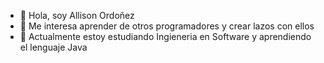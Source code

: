 - 👋 Hola, soy Allison Ordoñez
- 👀 Me interesa aprender de otros programadores y crear lazos con ellos
- 🌱 Actualmente estoy estudiando Ingieneria en Software y aprendiendo el lenguaje Java


<!---
Allis17/Allis17 is a ✨ special ✨ repository because its `README.md` (this file) appears on your GitHub profile.
You can click the Preview link to take a look at your changes.
--->
